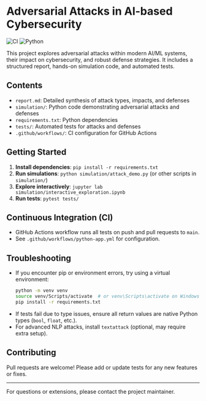 # Adversarial Attacks in AI-based Cybersecurity

![CI](https://github.com/yourusername/yourrepo/actions/workflows/python-app.yml/badge.svg)
![Python](https://img.shields.io/badge/python-3.10%20%7C%203.11%20%7C%203.12-blue)

This project explores adversarial attacks within modern AI/ML systems, their impact on cybersecurity, and robust defense strategies. It includes a structured report, hands-on simulation code, and automated tests.

## Contents
- `report.md`: Detailed synthesis of attack types, impacts, and defenses
- `simulation/`: Python code demonstrating adversarial attacks and defenses
- `requirements.txt`: Python dependencies
- `tests/`: Automated tests for attacks and defenses
- `.github/workflows/`: CI configuration for GitHub Actions

## Getting Started
1. **Install dependencies**: `pip install -r requirements.txt`
2. **Run simulations**: `python simulation/attack_demo.py` (or other scripts in `simulation/`)
3. **Explore interactively**: `jupyter lab simulation/interactive_exploration.ipynb`
4. **Run tests**: `pytest tests/`

## Continuous Integration (CI)
- GitHub Actions workflow runs all tests on push and pull requests to `main`.
- See `.github/workflows/python-app.yml` for configuration.

## Troubleshooting
- If you encounter pip or environment errors, try using a virtual environment:
  ```bash
  python -m venv venv
  source venv/Scripts/activate  # or venv\Scripts\activate on Windows
  pip install -r requirements.txt
  ```
- If tests fail due to type issues, ensure all return values are native Python types (`bool`, `float`, etc.).
- For advanced NLP attacks, install `textattack` (optional, may require extra setup).

## Contributing
Pull requests are welcome! Please add or update tests for any new features or fixes.

---

For questions or extensions, please contact the project maintainer.
